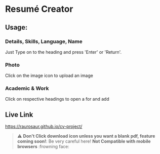 # Resumé Creator

## Usage:

### Details, Skills, Language, Name
Just Type on to the heading and press 'Enter' or 'Return'.

### Photo
Click on the image icon to upload an image

### Academic & Work
Click on respective headings to open a for and add

## Live Link
https://raurosaur.github.io/cv-project/

> :warning:
**Don't Click download icon unless you want a blank pdf, feature coming soon!**: Be very careful here!
**Not Compatible with mobile browsers** :frowning face:
